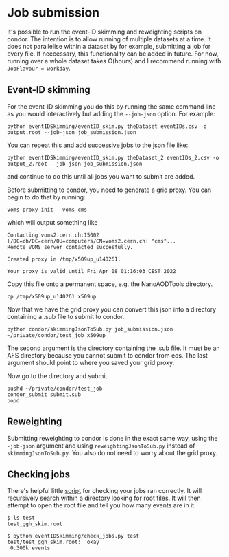 # Job submission

It's possible to run the event-ID skimming and reweighting scripts on condor. The intention is to allow running of multiple datasets at a time. It does not parallelise within a dataset by for example, submitting a job for every file. If neccessary, this functionality can be added in future. For now, running over a whole dataset takes O(hours) and I recommend running with `JobFlavour = workday`.

## Event-ID skimming

For the event-ID skimming you do this by running the same command line as you would interactively but adding the `--job-json` option. For example:

```
python eventIDSkimming/eventID_skim.py theDataset eventIDs.csv -o output.root --job-json job_submission.json
```

You can repeat this and add successive jobs to the json file like:

```
python eventIDSkimming/eventID_skim.py theDataset_2 eventIDs_2.csv -o output_2.root --job-json job_submission.json
```
and continue to do this until all jobs you want to submit are added.

Before submitting to condor, you need to generate a grid proxy. You can begin to do that by running:

```
voms-proxy-init --voms cms
```
which will output something like
```
Contacting voms2.cern.ch:15002 [/DC=ch/DC=cern/OU=computers/CN=voms2.cern.ch] "cms"...
Remote VOMS server contacted succesfully.

Created proxy in /tmp/x509up_u140261.

Your proxy is valid until Fri Apr 08 01:16:03 CEST 2022
```
Copy this file onto a permanent space, e.g. the NanoAODTools directory.
```
cp /tmp/x509up_u140261 x509up
```

Now that we have the grid proxy you can convert this json into a directory containing a .sub file to submit to condor. 
```
python condor/skimmingJsonToSub.py job_submission.json ~/private/condor/test_job x509up
```
The second argument is the directory containing the .sub file. It must be an AFS directory because you cannot submit to condor from eos. The last argument should point to where you saved your grid proxy.

Now go to the directory and submit

```
pushd ~/private/condor/test_job
condor_submit submit.sub
popd
```

## Reweighting

Submitting reweighting to condor is done in the exact same way, using the `--job-json` argument and using `reweightingJsonToSub.py` instead of `skimmingJsonToSub.py`. You also do not need to worry about the grid proxy.

## Checking jobs

There's helpful little [script](../eventIDSkimming/check_jobs.py) for checking your jobs ran correctly. It will recursively search within a directory looking for root files. It will then attempt to open the root file and tell you how many events are in it.

```
$ ls test
test_ggh_skim.root

$ python eventIDSkimming/check_jobs.py test
test/test_ggh_skim.root:  okay 
 0.300k events
```